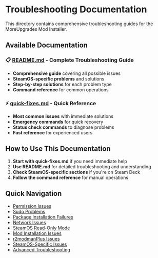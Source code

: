 # Troubleshooting Documentation

This directory contains comprehensive troubleshooting guides for the MoreUpgrades Mod Installer.

## Available Documentation

### 📋 [README.md](README.md) - Complete Troubleshooting Guide
- **Comprehensive guide** covering all possible issues
- **SteamOS-specific problems** and solutions
- **Step-by-step solutions** for each problem type
- **Command reference** for common operations

### ⚡ [quick-fixes.md](quick-fixes.md) - Quick Reference
- **Most common issues** with immediate solutions
- **Emergency commands** for quick recovery
- **Status check commands** to diagnose problems
- **Fast reference** for experienced users

## How to Use This Documentation

1. **Start with quick-fixes.md** if you need immediate help
2. **Use README.md** for detailed troubleshooting and understanding
3. **Check SteamOS-specific sections** if you're on Steam Deck
4. **Follow the command reference** for manual operations

## Quick Navigation

- [Permission Issues](README.md#permission-issues)
- [Sudo Problems](README.md#sudo-problems)
- [Package Installation Failures](README.md#package-installation-failures)
- [Network Issues](README.md#network-issues)
- [SteamOS Read-Only Mode](README.md#steamos-read-only-mode)
- [Mod Installation Issues](README.md#mod-installation-issues)
- [r2modmanPlus Issues](README.md#r2modmanplus-issues)
- [SteamOS-Specific Issues](README.md#steamos-specific-issues)
- [Advanced Troubleshooting](README.md#advanced-troubleshooting)
